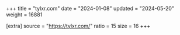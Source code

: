 +++
title = "tylxr.com"
date = "2024-01-08"
updated = "2024-05-20"
weight = 16881

[extra]
source = "https://tylxr.com/"
ratio = 15
size = 16
+++
